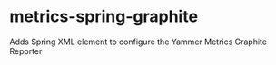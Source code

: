 metrics-spring-graphite
=======================

Adds Spring XML element to configure the Yammer Metrics Graphite Reporter